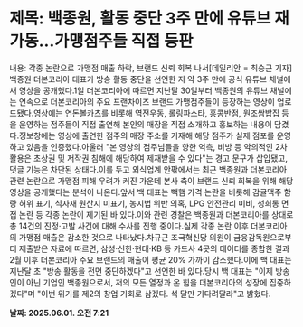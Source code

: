 # **제목: 백종원, 활동 중단 3주 만에 유튜브 재가동...가맹점주들 직접 등판**

  내용: 각종 논란으로 가맹점 매출 하락, 브랜드 신뢰 회복 나서[데일리안 = 최승근 기자] 백종원 더본코리아 대표가 방송 활동 중단을 선언한 지 약 3주 만에 공식 유튜브 채널에 새 영상을 공개했다.1일 더본코리아에 따르면 지난달 30일부터 백종원의 유튜브 채널에는 연속으로 더본코리아의 주요 프랜차이즈 브랜드 가맹점주들이 등장하는 영상이 업로드됐다.영상에는 연돈볼카츠를 비롯해 역전우동, 롤링파스타, 홍콩반점, 원조쌈밥집 등을 운영하는 점주들이 직접 출연해 본인의 매장을 직접 소개하고 홍보하는 내용이 담겼다.정보창에는 영상에 출연한 점주의 매장 주소를 기재해 해당 점주가 실제 점포를 운영하고 있음을 인증했다.아울러 "본 영상의 점주님들을 향한 억측, 비방 등 악의적인 2차 활용은 초상권 및 저작권 침해에 해당하여 제재받을 수 있다"는 경고 문구가 삽입됐고, 댓글 기능은 차단된 상태다.이를 두고 외식업계 안팎에서는 최근 백종원과 더본코리아 관련 논란으로 가맹점 피해 우려가 커진 가운데 본사 측이 브랜드 신뢰 회복을 위해 해당 영상을 공개했다는 분석이 나온다.앞서 백 대표는 빽햄 가격 논란을 비롯해 감귤맥주 함량 허위 표기, 식자재 원산지 미표기, 농지법 위반 의혹, LPG 안전관리 미비, 성희롱 면접 논란 등 각종 논란이 제기된 바 있다.이와 관련 경찰은 백종원과 더본코리아를 상대로 총 14건의 진정·고발 사건에 대해 수사를 진행 중이다.실제 각종 논란 이후 더본코리아의 가맹점 매출은 감소한 것으로 나타났다.차규근 조국혁신당 의원이 금융감독원으로부터 제출받은 자료에 따르면, 삼성·신한·현대·KB 등 카드사 4곳의 데이터를 종합한 결과 2월 이후 더본코리아 주요 브랜드의 매출이 평균 20% 가까이 감소했다.이에 백 대표는 지난달 초 "방송 활동을 전면 중단하겠다"고 선언한 바 있다.당시 백 대표는 "이제 방송인이 아닌 기업인 백종원으로서, 저의 모든 열정과 온 힘을 더본코리아의 성장에 집중하겠다"며 "이번 위기를 제2의 창업 기회로 삼겠다. 석 달만 기다려달라"고 밝혔다.

  **날짜: 2025.06.01. 오전 7:21**